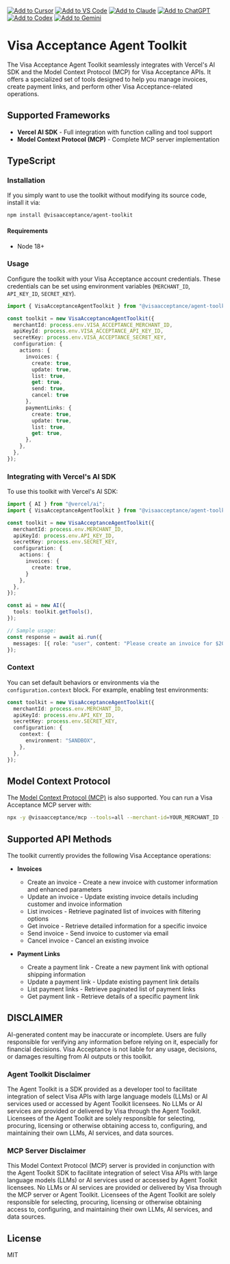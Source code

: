 [![Add to Cursor](https://fastmcp.me/badges/cursor_dark.svg)](https://fastmcp.me/MCP/Details/1088/visa-acceptance)
[![Add to VS Code](https://fastmcp.me/badges/vscode_dark.svg)](https://fastmcp.me/MCP/Details/1088/visa-acceptance)
[![Add to Claude](https://fastmcp.me/badges/claude_dark.svg)](https://fastmcp.me/MCP/Details/1088/visa-acceptance)
[![Add to ChatGPT](https://fastmcp.me/badges/chatgpt_dark.svg)](https://fastmcp.me/MCP/Details/1088/visa-acceptance)
[![Add to Codex](https://fastmcp.me/badges/codex_dark.svg)](https://fastmcp.me/MCP/Details/1088/visa-acceptance)
[![Add to Gemini](https://fastmcp.me/badges/gemini_dark.svg)](https://fastmcp.me/MCP/Details/1088/visa-acceptance)

# Visa Acceptance Agent Toolkit

The Visa Acceptance Agent Toolkit seamlessly integrates with Vercel's AI SDK and the Model Context Protocol (MCP) for Visa Acceptance APIs. It offers a specialized set of tools designed to help you manage invoices, create payment links, and perform other Visa Acceptance-related operations.

## Supported Frameworks

- **Vercel AI SDK** - Full integration with function calling and tool support
- **Model Context Protocol (MCP)** - Complete MCP server implementation
## TypeScript

### Installation

If you simply want to use the toolkit without modifying its source code, install it via:

```sh
npm install @visaacceptance/agent-toolkit
```

#### Requirements

- Node 18+

### Usage

Configure the toolkit with your Visa Acceptance account credentials. These credentials can be set using environment variables (`MERCHANT_ID`, `API_KEY_ID`, `SECRET_KEY`).

```typescript
import { VisaAcceptanceAgentToolkit } from "@visaacceptance/agent-toolkit/ai-sdk";

const toolkit = new VisaAcceptanceAgentToolkit({
  merchantId: process.env.VISA_ACCEPTANCE_MERCHANT_ID,
  apiKeyId: process.env.VISA_ACCEPTANCE_API_KEY_ID,
  secretKey: process.env.VISA_ACCEPTANCE_SECRET_KEY,
  configuration: {
    actions: {
      invoices: {
        create: true,
        update: true,
        list: true,
        get: true,
        send: true,
        cancel: true
      },
      paymentLinks: {
        create: true,
        update: true,
        list: true,
        get: true,
      },
    },
  },
});
```

### Integrating with Vercel's AI SDK

To use this toolkit with Vercel's AI SDK:

```typescript
import { AI } from "@vercel/ai";
import { VisaAcceptanceAgentToolkit } from "@visaacceptance/agent-toolkit/ai-sdk";

const toolkit = new VisaAcceptanceAgentToolkit({
  merchantId: process.env.MERCHANT_ID,
  apiKeyId: process.env.API_KEY_ID,
  secretKey: process.env.SECRET_KEY,
  configuration: {
    actions: {
      invoices: {
        create: true,
      }
    },
  },
});

const ai = new AI({
  tools: toolkit.getTools(),
});

// Sample usage:
const response = await ai.run({
  messages: [{ role: "user", content: "Please create an invoice for $200" }],
});
```

### Context

You can set default behaviors or environments via the `configuration.context` block. For example, enabling test environments:

```typescript
const toolkit = new VisaAcceptanceAgentToolkit({
  merchantId: process.env.MERCHANT_ID,
  apiKeyId: process.env.API_KEY_ID,
  secretKey: process.env.SECRET_KEY,
  configuration: {
    context: {
      environment: "SANDBOX",
    },
  },
});
```

## Model Context Protocol

The [Model Context Protocol (MCP)](https://modelcontextprotocol.com/) is also supported. You can run a Visa Acceptance MCP server with:

```bash
npx -y @visaacceptance/mcp --tools=all --merchant-id=YOUR_MERCHANT_ID --api-key-id=YOUR_API_KEY_ID --secret-key=YOUR_SECRET_KEY
```


## Supported API Methods

The toolkit currently provides the following Visa Acceptance operations:

- **Invoices**
  - Create an invoice - Create a new invoice with customer information and enhanced parameters
  - Update an invoice - Update existing invoice details including customer and invoice information
  - List invoices - Retrieve paginated list of invoices with filtering options
  - Get invoice - Retrieve detailed information for a specific invoice
  - Send invoice - Send invoice to customer via email
  - Cancel invoice - Cancel an existing invoice

- **Payment Links**
  - Create a payment link - Create a new payment link with optional shipping information
  - Update a payment link - Update existing payment link details
  - List payment links - Retrieve paginated list of payment links
  - Get payment link - Retrieve details of a specific payment link


## DISCLAIMER
AI-generated content may be inaccurate or incomplete. Users are fully responsible for verifying any information before relying on it, especially for financial decisions. Visa Acceptance is not liable for any usage, decisions, or damages resulting from AI outputs or this toolkit.

### Agent Toolkit Disclaimer
The Agent Toolkit is a SDK provided as a developer tool to facilitate integration of select Visa APIs with large language models (LLMs) or AI services used or accessed by Agent Toolkit licensees. No LLMs or AI services are provided or delivered by Visa through the Agent Toolkit. Licensees of the Agent Toolkit are solely responsible for selecting, procuring, licensing or otherwise obtaining access to, configuring, and maintaining their own LLMs, AI services, and data sources.

### MCP Server Disclaimer
This  Model Context Protocol (MCP) server is  provided in conjunction with the Agent Toolkit SDK to facilitate integration of select Visa APIs with large language models (LLMs) or AI services used or accessed by Agent Toolkit licensees. No LLMs or AI services are provided or delivered by Visa through the MCP server or Agent Toolkit. Licensees of the Agent Toolkit are solely responsible for selecting, procuring, licensing or otherwise obtaining access to, configuring, and maintaining their own LLMs, AI services, and data sources.


## License

MIT
